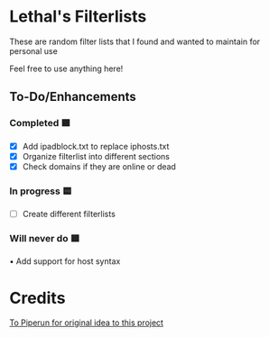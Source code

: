 # Lethal's Filterlists

These are random filter lists that I found and wanted to maintain for personal use

Feel free to use anything here!

## To-Do/Enhancements
### Completed 🟩

- [x] Add ipadblock.txt to replace iphosts.txt
- [x] Organize filterlist into different sections
- [x] Check domains if they are online or dead

### In progress 🟨

- [ ] Create different filterlists

### Will never do 🟥

• Add support for host syntax

# Credits
[To Piperun for original idea to this project](https://github.com/piperun/iploggerfilter)
